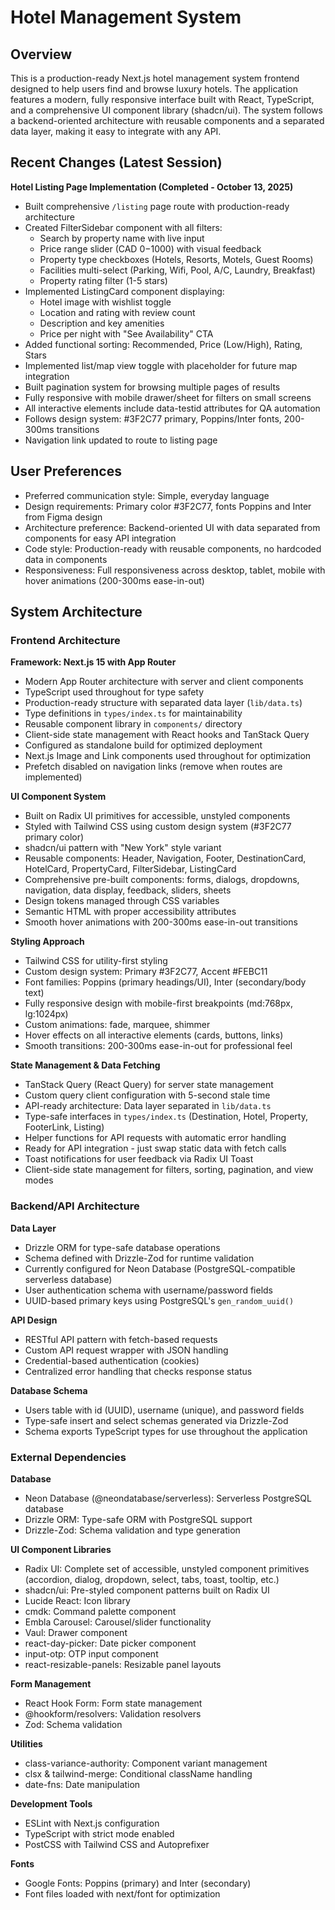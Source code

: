 # Hotel Management System

## Overview

This is a production-ready Next.js hotel management system frontend designed to help users find and browse luxury hotels. The application features a modern, fully responsive interface built with React, TypeScript, and a comprehensive UI component library (shadcn/ui). The system follows a backend-oriented architecture with reusable components and a separated data layer, making it easy to integrate with any API.

## Recent Changes (Latest Session)

**Hotel Listing Page Implementation (Completed - October 13, 2025)**
- Built comprehensive `/listing` page route with production-ready architecture
- Created FilterSidebar component with all filters:
  - Search by property name with live input
  - Price range slider (CAD $0-$1000) with visual feedback
  - Property type checkboxes (Hotels, Resorts, Motels, Guest Rooms)
  - Facilities multi-select (Parking, Wifi, Pool, A/C, Laundry, Breakfast)
  - Property rating filter (1-5 stars)
- Implemented ListingCard component displaying:
  - Hotel image with wishlist toggle
  - Location and rating with review count
  - Description and key amenities
  - Price per night with "See Availability" CTA
- Added functional sorting: Recommended, Price (Low/High), Rating, Stars
- Implemented list/map view toggle with placeholder for future map integration
- Built pagination system for browsing multiple pages of results
- Fully responsive with mobile drawer/sheet for filters on small screens
- All interactive elements include data-testid attributes for QA automation
- Follows design system: #3F2C77 primary, Poppins/Inter fonts, 200-300ms transitions
- Navigation link updated to route to listing page

## User Preferences

- Preferred communication style: Simple, everyday language
- Design requirements: Primary color #3F2C77, fonts Poppins and Inter from Figma design
- Architecture preference: Backend-oriented UI with data separated from components for easy API integration
- Code style: Production-ready with reusable components, no hardcoded data in components
- Responsiveness: Full responsiveness across desktop, tablet, mobile with hover animations (200-300ms ease-in-out)

## System Architecture

### Frontend Architecture

**Framework: Next.js 15 with App Router**
- Modern App Router architecture with server and client components
- TypeScript used throughout for type safety
- Production-ready structure with separated data layer (`lib/data.ts`)
- Type definitions in `types/index.ts` for maintainability
- Reusable component library in `components/` directory
- Client-side state management with React hooks and TanStack Query
- Configured as standalone build for optimized deployment
- Next.js Image and Link components used throughout for optimization
- Prefetch disabled on navigation links (remove when routes are implemented)

**UI Component System**
- Built on Radix UI primitives for accessible, unstyled components
- Styled with Tailwind CSS using custom design system (#3F2C77 primary color)
- shadcn/ui pattern with "New York" style variant
- Reusable components: Header, Navigation, Footer, DestinationCard, HotelCard, PropertyCard, FilterSidebar, ListingCard
- Comprehensive pre-built components: forms, dialogs, dropdowns, navigation, data display, feedback, sliders, sheets
- Design tokens managed through CSS variables
- Semantic HTML with proper accessibility attributes
- Smooth hover animations with 200-300ms ease-in-out transitions

**Styling Approach**
- Tailwind CSS for utility-first styling
- Custom design system: Primary #3F2C77, Accent #FEBC11
- Font families: Poppins (primary headings/UI), Inter (secondary/body text)
- Fully responsive design with mobile-first breakpoints (md:768px, lg:1024px)
- Custom animations: fade, marquee, shimmer
- Hover effects on all interactive elements (cards, buttons, links)
- Smooth transitions: 200-300ms ease-in-out for professional feel

**State Management & Data Fetching**
- TanStack Query (React Query) for server state management
- Custom query client configuration with 5-second stale time
- API-ready architecture: Data layer separated in `lib/data.ts`
- Type-safe interfaces in `types/index.ts` (Destination, Hotel, Property, FooterLink, Listing)
- Helper functions for API requests with automatic error handling
- Ready for API integration - just swap static data with fetch calls
- Toast notifications for user feedback via Radix UI Toast
- Client-side state management for filters, sorting, pagination, and view modes

### Backend/API Architecture

**Data Layer**
- Drizzle ORM for type-safe database operations
- Schema defined with Drizzle-Zod for runtime validation
- Currently configured for Neon Database (PostgreSQL-compatible serverless database)
- User authentication schema with username/password fields
- UUID-based primary keys using PostgreSQL's `gen_random_uuid()`

**API Design**
- RESTful API pattern with fetch-based requests
- Custom API request wrapper with JSON handling
- Credential-based authentication (cookies)
- Centralized error handling that checks response status

**Database Schema**
- Users table with id (UUID), username (unique), and password fields
- Type-safe insert and select schemas generated via Drizzle-Zod
- Schema exports TypeScript types for use throughout the application

### External Dependencies

**Database**
- Neon Database (@neondatabase/serverless): Serverless PostgreSQL database
- Drizzle ORM: Type-safe ORM with PostgreSQL support
- Drizzle-Zod: Schema validation and type generation

**UI Component Libraries**
- Radix UI: Complete set of accessible, unstyled component primitives (accordion, dialog, dropdown, select, tabs, toast, tooltip, etc.)
- shadcn/ui: Pre-styled component patterns built on Radix UI
- Lucide React: Icon library
- cmdk: Command palette component
- Embla Carousel: Carousel/slider functionality
- Vaul: Drawer component
- react-day-picker: Date picker component
- input-otp: OTP input component
- react-resizable-panels: Resizable panel layouts

**Form Management**
- React Hook Form: Form state management
- @hookform/resolvers: Validation resolvers
- Zod: Schema validation

**Utilities**
- class-variance-authority: Component variant management
- clsx & tailwind-merge: Conditional className handling
- date-fns: Date manipulation

**Development Tools**
- ESLint with Next.js configuration
- TypeScript with strict mode enabled
- PostCSS with Tailwind CSS and Autoprefixer

**Fonts**
- Google Fonts: Poppins (primary) and Inter (secondary)
- Font files loaded with next/font for optimization